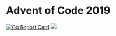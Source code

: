 # Advent of Code 2019 

[![Go Report Card](https://goreportcard.com/badge/github.com/mightymatth/advent-of-code-2019)](https://goreportcard.com/report/github.com/mightymatth/advent-of-code-2019)
![](https://github.com/mightymatth/advent-of-code-2019/workflows/Test/badge.svg)

